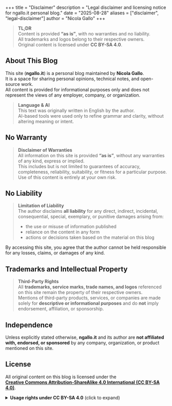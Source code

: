 +++
title = "Disclaimer"
description = "Legal disclaimer and licensing notice for ngallo.it personal blog."
date = "2025-08-28"
aliases = ["disclaimer", "legal-disclaimer"]
author = "Nicola Gallo"
+++

> **TL;DR**  
> Content is provided **“as is”**, with no warranties and no liability.  
> All trademarks and logos belong to their respective owners.  
> Original content is licensed under **CC BY-SA 4.0**.

## About This Blog
This site (**ngallo.it**) is a personal blog maintained by **Nicola Gallo**.  
It is a space for sharing personal opinions, technical notes, and open-source work.  
All content is provided for informational purposes only and does not represent the views of any employer, company, or organization.

> **Language & AI**  
> This text was originally written in English by the author.  
> AI-based tools were used only to refine grammar and clarity, without altering meaning or intent.

## No Warranty
> **Disclaimer of Warranties**  
> All information on this site is provided **“as is”**, without any warranties of any kind, express or implied.  
> This includes but is not limited to guarantees of accuracy, completeness, reliability, suitability, or fitness for a particular purpose.  
> Use of this content is entirely at your own risk.

## No Liability
> **Limitation of Liability**  
> The author disclaims **all liability** for any direct, indirect, incidental, consequential, special, exemplary, or punitive damages arising from:
> - the use or misuse of information published  
> - reliance on the content in any form  
> - actions or decisions taken based on the material on this blog  

By accessing this site, you agree that the author cannot be held responsible for any losses, claims, or damages of any kind.

## Trademarks and Intellectual Property
> **Third-Party Rights**  
> All **trademarks, service marks, trade names, and logos** referenced on this site remain the property of their respective owners.  
> Mentions of third-party products, services, or companies are made solely for **descriptive or informational purposes** and do **not** imply endorsement, affiliation, or sponsorship.

## Independence
Unless explicitly stated otherwise, **ngallo.it** and its author are **not affiliated with, endorsed, or sponsored** by any company, organization, or product mentioned on this site.

## License
All original content on this blog is licensed under the  
**[Creative Commons Attribution-ShareAlike 4.0 International (CC BY-SA 4.0)](https://creativecommons.org/licenses/by-sa/4.0/)**.

<details>
  <summary><strong>Usage rights under CC BY-SA 4.0</strong> (click to expand)</summary>

- **Share** — copy and redistribute the material in any medium or format  
- **Adapt** — remix, transform, and build upon the material, even commercially  

**Conditions**  
- **Attribution** — give appropriate credit, provide a link to the license, and indicate if changes were made  
- **ShareAlike** — if you remix, transform, or build upon the material, you must distribute your contributions under the **same license (BY-SA 4.0)**  
</details>
